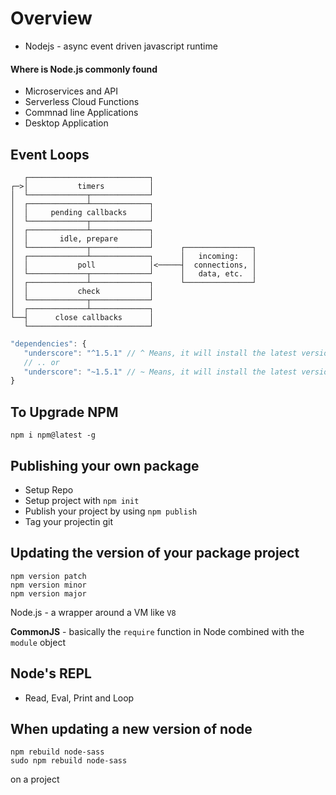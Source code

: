 # Overview
- Nodejs - async event driven javascript runtime

#### Where is Node.js commonly found
- Microservices and API
- Serverless Cloud Functions
- Commnad line Applications
- Desktop Application

## Event Loops

```
   ┌───────────────────────────┐
┌─>│           timers          │
│  └─────────────┬─────────────┘
│  ┌─────────────┴─────────────┐
│  │     pending callbacks     │
│  └─────────────┬─────────────┘
│  ┌─────────────┴─────────────┐
│  │       idle, prepare       │
│  └─────────────┬─────────────┘      ┌───────────────┐
│  ┌─────────────┴─────────────┐      │   incoming:   │
│  │           poll            │<─────┤  connections, │
│  └─────────────┬─────────────┘      │   data, etc.  │
│  ┌─────────────┴─────────────┐      └───────────────┘
│  │           check           │
│  └─────────────┬─────────────┘
│  ┌─────────────┴─────────────┐
└──┤      close callbacks      │
   └───────────────────────────┘
```

```js
"dependencies": {
   "underscore": "^1.5.1" // ^ Means, it will install the latest version of the major release
   // .. or
   "underscore": "~1.5.1" // ~ Means, it will install the latest version of the minor release
}

```

## To Upgrade NPM
```
npm i npm@latest -g
```

## Publishing your own package
- Setup Repo
- Setup project with `npm init`
- Publish your project by using `npm publish`
- Tag your projectin git

## Updating the version of your package project
```
npm version patch
npm version minor
npm version major
```
Node.js - a wrapper around a VM like `V8`

**CommonJS** - basically the `require` function in Node combined with the `module` object

## Node's REPL
- Read, Eval, Print and Loop

## When updating a new version of node

```
npm rebuild node-sass
sudo npm rebuild node-sass
```
on a project